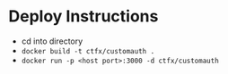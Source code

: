 # Deploy Instructions
* cd into directory
* `docker build -t ctfx/customauth .`
* `docker run -p <host port>:3000 -d ctfx/customauth`
